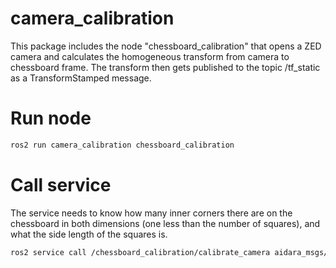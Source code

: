 # camera_calibration

This package includes the node "chessboard_calibration" that opens a ZED camera and calculates the homogeneous transform from camera to chessboard frame.
The transform then gets published to the topic /tf_static as a TransformStamped message.

# Run node

```bash
ros2 run camera_calibration chessboard_calibration
```

# Call service

The service needs to know how many inner corners there are on the chessboard in both dimensions (one less than the number of squares), and what the side length of the squares is.

```bash
ros2 service call /chessboard_calibration/calibrate_camera aidara_msgs/srv/CalibrateCamera "{chessboard_width: <i>, chessboard_height: <j>, square_size: <k>}"
```
